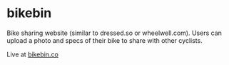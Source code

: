 # bikebin
Bike sharing website (similar to dressed.so or wheelwell.com).  Users can upload a photo and specs of their bike to share with other cyclists.  

Live at [bikebin.co](http://www.bikebin.co)
